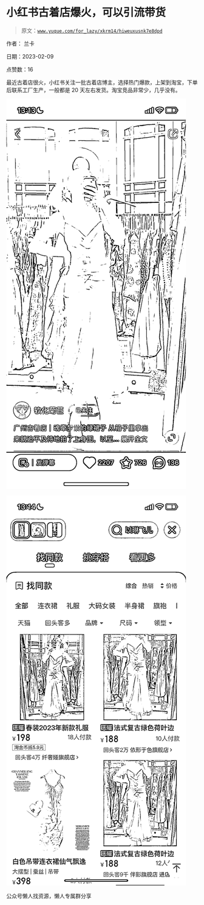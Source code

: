 # 小红书古着店爆火，可以引流带货

> 原文：[`www.yuque.com/for_lazy/xkrm14/hiweuxusnk7e8dpd`](https://www.yuque.com/for_lazy/xkrm14/hiweuxusnk7e8dpd)



作者： 兰卡



日期：2023-02-09



点赞数：16



最近古着店很火，小红书关注一批古着店博主，选择热门爆款，上架到淘宝，下单后联系工厂生产，一般都是 20 天左右发货。淘宝竞品非常少，几乎没有。



![](img/a82e8cba61f120cf1d8c2bac0831e99c.png)  

![](img/2662ac95648483ae9070e7d9d906c88a.png)



公众号懒人找资源，懒人专属群分享

</ne-p>